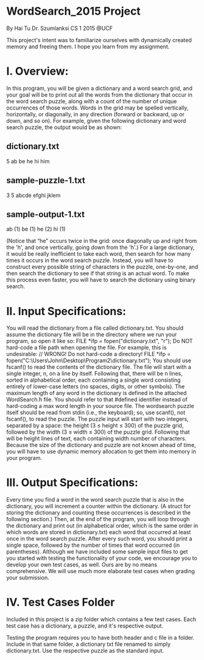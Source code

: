 # WordSearch_2015 Project
By Hai Tu
Dr. Szumlanksi CS 1 2015 @UCF

This project's intent was to familiarize ourselves with dynamically created memory and freeing them. I hope you learn from my assignment.

I. Overview:
=========

In this program, you will be given a dictionary and a word search grid, and your goal will be to print
out all the words from the dictionary that occur in the word search puzzle, along with a count of the
number of unique occurrences of those words. Words in the grid may be spelled vertically, horizontally,
or diagonally, in any direction (forward or backward, up or down, and so on). For example, given the
following dictionary and word search puzzle, the output would be as shown:

dictionary.txt
-------------
5
ab
be
he
hi
him

sample-puzzle-1.txt
-------------
3 5
abcde
efghi
jklem

sample-output-1.txt
-------------
ab (1)
be (1)
he (2)
hi (1)


(Notice that “he” occurs twice in the grid: once diagonally up and right from the 'h', and once vertically,
going down from the 'h'.)
For a large dictionary, it would be really inefficient to take each word, then search for how many times
it occurs in the word search puzzle. Instead, you will have to construct every possible string of
characters in the puzzle, one-by-one, and then search the dictionary to see if that string is an actual
word. To make this process even faster, you will have to search the dictionary using binary search.


II. Input Specifications:
=====================
You will read the dictionary from a file called dictionary.txt. You should assume the dictionary file
will be in the directory where we run your program, so open it like so:
FILE *ifp = fopen("dictionary.txt", "r");
Do NOT hard-code a file path when opening the file. For example, this is undesirable:
// WRONG! Do not hard-code a directory!
FILE *ifp = fopen("C:\Users\John\Desktop\Program2\dictionary.txt");
You should use fscanf() to read the contents of the dictionary file. The file will start with a single
integer, n, on a line by itself. Following that, there will be n lines, sorted in alphabetical order, each
containing a single word consisting entirely of lower-case letters (no spaces, digits, or other symbols).
The maximum length of any word in the dictionary is defined in the attached WordSearch.h file. You
should refer to that #defined identifier instead of hard-coding a max word length in your source file.
The wordsearch puzzle itself should be read from stdin (i.e., the keyboard); so, use scanf(), not
fscanf(), to read the puzzle. The puzzle input will start with two integers, separated by a space: the
height (3 ≤ height ≤ 300) of the puzzle grid, followed by the width (3 ≤ width ≤ 300) of the puzzle grid.
Following that will be height lines of text, each containing width number of characters.
Because the size of the dictionary and puzzle are not known ahead of time, you will have to use
dynamic memory allocation to get them into memory in your program.


III. Output Specifications:
======================
Every time you find a word in the word search puzzle that is also in the dictionary, you will increment a
counter within the dictionary. (A struct for storing the dictionary and counting these occurrences is
described in the following section.) Then, at the end of the program, you will loop through the
dictionary and print out (in alphabetical order, which is the same order in which words are stored in
dictionary.txt) each word that occurred at least once in the word search puzzle. After every such word,
you should print a single space, followed by the number of times that word occurred (in parentheses).
Although we have included some sample input files to get you started with testing the functionality of
your code, we encourage you to develop your own test cases, as well. Ours are by no means
comprehensive. We will use much more elaborate test cases when grading your submission.

IV. Test Cases Folder
====================
Included in this project is a zip folder which contains a few test cases. Each test case has a dictionary, a puzzle, and it's respective output.

Testing the program requires you to have both header and c file in a folder. Include in that same folder, a dictionary txt file renamed to simply dictionary.txt. Use the respective puzzle as the standard input.
